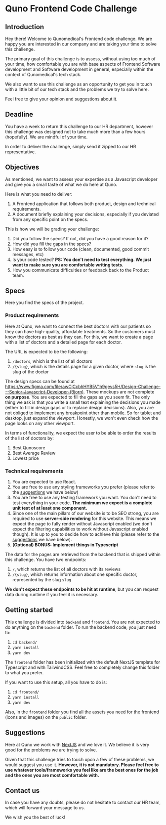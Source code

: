# Quno Frontend Code Challenge


## Introduction

Hey there! Welcome to Qunomedical's Frontend code challenge. We are happy you are interested in our company and are taking your time to solve this challenge.

The primary goal of this challenge is to assess, without using too much of your time, how comfortable you are with base aspects of Frontend Software development and Software development in general, especially within the context of Qunomedical's tech stack.

We also want to use this challenge as an opportunity to get you in touch with a little bit of our tech stack and the problems we try to solve here.

Feel free to give your opinion and suggestions about it.

## Deadline

You have a week to return this challenge to our HR department, however this challenge was designed not to take much more than a few hours (hopefully). We are mindful of your time.

In order to deliver the challenge, simply send it zipped to our HR representative.

## Objectives

As mentioned, we want to assess your expertise as a Javascript developer and give you a small taste of what we do here at Quno.

Here is what you need to deliver:

1. A Frontend application that follows both product, design and technical requirements.
2. A document briefly explaining your decisions, especially if you deviated from any specific point on the specs.

This is how we will be grading your challenge:

1. Did you follow the specs? If not, did you have a good reason for it?
2. How did you fill the gaps in the specs?
3. How easy is to follow your code (clean, documented, good commit messages, etc)
4. Is your code tested? **PS: You don't need to test everything. We just want to make sure you are comfortable writing tests.**
5. How you communicate difficulties or feedback back to the Product team.

## Specs

Here you find the specs of the project.

### Product requirements

Here at Quno, we want to connect the best doctors with our patients so they can have high-quality, affordable treatments. So the customers must know the doctors as best as they can. For this, we want to create a page with a list of doctors and a detailed page for each doctor.

The URL is expected to be the following:

1. `/doctors`, which is the list of all doctors
2. `/{slug}`, which is the details page for a given doctor, where `slug` is the slug of the doctor

The design specs can be found at https://www.figma.com/file/awCjCcbhHYB5V1h9gevs5H/Design-Challenge---Senior-Javascript-Developer-(Bjorn). These mockups are not complete **on purpose**. You are expected to fill the gaps as you seem fit. The only thing we ask is that you write a small text explaining the decisions you made (either to fill in design gaps or to replace design decisions). Also, you are not obliged to implement any breakpoint other than mobile. So for tablet and desktop, just expand the viewport. Honestly, we won't even check how the page looks on any other viewport.

In terms of functionality, we expect the user to be able to order the results of the list of doctors by:

1. Best Qunoscore
2. Best Average Review
3. Lowest price

### Technical requirements

1. You are expected to use React.
2. You are free to use any styling frameworks you prefer (please refer to the [suggestions](#suggestions) we have below)
3. You are free to use any testing framework you want. You don't need to test everything in your code. **The minimum we expect is a complete unit test of at least one component.**
4. Since one of the main pillars of our website is to be SEO strong, you are required to use **server-side rendering** for this website. This means we expect the page to fully render without Javascript enabled (we don't expect the filtering capabilities to work without Javascript enabled though). It is up to you to decide how to achieve this (please refer to the [suggestions](#suggestions) we have below).
5. **(Optional) BONUS: Implement things in Typescript**

The data for the pages are retrieved from the backend that is shipped within this challenge. You have two endpoints:

1. `/`, which returns the list of all doctors with its reviews
2. `/{slug}`, which returns information about one specific doctor, represented by the slug `slug`

**We don't expect these endpoints to be hit at runtime**, but you can request data during runtime if you feel it is necessary.

## Getting started

This challenge is divided into `backend` and `frontend`. You are not expected to do anything on the `backend` folder. To run the backend code, you just need to:

1. `cd backend/`
2. `yarn install`
3. `yarn dev`

The `frontend` folder has been initialized with the default NextJS template for Typescript and with TailwindCSS. Feel free to completely change this folder to what you prefer.

If you want to use this setup, all you have to do is:

1. `cd frontend/`
2. `yarn install`
3. `yarn dev`

Also, in the `frontend` folder you find all the assets you need for the frontend (icons and images) on the `public` folder.


## Suggestions

Here at Quno we work with [NextJS](https://nextjs.org) and we love it. We believe it is very good for the problems we are trying to solve.

Given that this challenge tries to touch upon a few of these problems, we would suggest you use it. **However, it is not mandatory. Please feel free to use whatever tools/frameworks you feel like are the best ones for the job and the ones you are most comfortable with.**

## Contact us

In case you have any doubts, please do not hesitate to contact our HR team, which will forward your message to us.

We wish you the best of luck!
